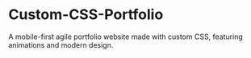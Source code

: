 # Custom-CSS-Portfolio
A mobile-first agile portfolio website made with custom CSS, featuring animations and modern design.
